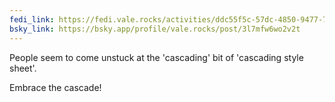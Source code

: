 ```yaml
---
fedi_link: https://fedi.vale.rocks/activities/ddc55f5c-57dc-4850-9477-7b8ea3d6a366
bsky_link: https://bsky.app/profile/vale.rocks/post/3l7mfw6wo2v2t
---
```


People seem to come unstuck at the 'cascading' bit of 'cascading style sheet'.

Embrace the cascade!
